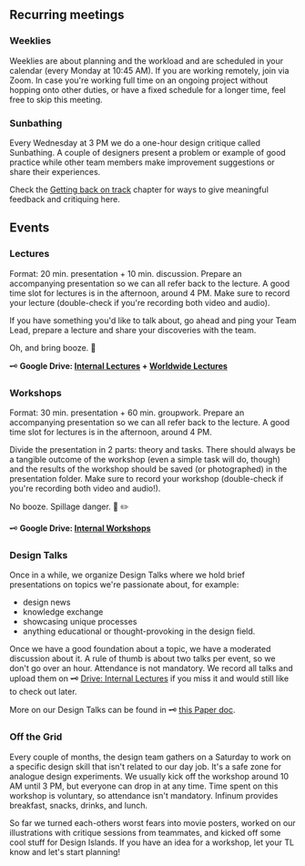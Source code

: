 ## Recurring meetings

### Weeklies
Weeklies are about planning and the workload and are scheduled in your calendar (every Monday at 10:45 AM). If you are working remotely, join via Zoom. In case you're working full time on an ongoing project without hopping onto other duties, or have a fixed schedule for a longer time, feel free to skip this meeting.


### Sunbathing
Every Wednesday at 3 PM we do a one-hour design critique called Sunbathing. A couple of designers present a problem or example of good practice while other team members make improvement suggestions or share their experiences.

Check the [Getting back on track](https://infinum.com/handbook/books/design/design-process/feedback/getting-back-on-track) chapter for ways to give meaningful feedback and critiquing here.

## Events

### Lectures

Format: 20 min. presentation + 10 min. discussion. Prepare an accompanying presentation so we can all refer back to the lecture. A good time slot for lectures is in the afternoon, around 4 PM. Make sure to record your lecture (double-check if you're recording both video and audio). 

If you have something you'd like to talk about, go ahead and ping your Team Lead, prepare a lecture and share your discoveries with the team.

Oh, and bring booze. 🍻

🗝 **Google Drive: [Internal Lectures](https://drive.google.com/drive/folders/0B3Jin_BtSdpxalZyTlIwemN2Zmc?usp=sharing) + [Worldwide Lectures](https://drive.google.com/drive/folders/0B3Jin_BtSdpxMS1FZHh3VVZDNGc?usp=sharing)**


### Workshops

Format: 30 min. presentation + 60 min. groupwork. Prepare an accompanying presentation so we can all refer back to the lecture. A good time slot for lectures is in the afternoon, around 4 PM.

Divide the presentation in 2 parts: theory and tasks. There should always be a tangible outcome of the workshop (even a simple task will do, though) and the results of the workshop should be saved (or photographed) in the presentation folder. Make sure to record your workshop (double-check if you're recording both video and audio!).

No booze. Spillage danger. 📔 ✏️

🗝 **Google Drive: [Internal Workshops](https://drive.google.com/drive/folders/0B3Jin_BtSdpxOGo1aFdxWU1IaHc?usp=sharing)**


### Design Talks
Once in a while, we organize Design Talks where we hold brief presentations on topics we're passionate about, for example: 

- design news
- knowledge exchange
- showcasing unique processes
- anything educational or thought-provoking in the design field.

Once we have a good foundation about a topic, we have a moderated discussion about it. A rule of thumb is about two talks per event, so we don't go over an hour. Attendance is not mandatory. We record all talks and upload them on 🗝 [Drive: Internal Lectures](https://drive.google.com/drive/folders/0B3Jin_BtSdpxalZyTlIwemN2Zmc?usp=sharing) if you miss it and would still like to check out later.

More on our Design Talks can be found in 🗝 [this Paper doc](https://paper.dropbox.com/doc/Design-Talks--A6dn1IsCgMtDotwPRVWaelm9Ag-BSnp4MOp6XBPcno7M0MjO).


### Off the Grid
Every couple of months, the design team gathers on a Saturday to work on a specific design skill that isn't related to our day job. It's a safe zone for analogue design experiments. We usually kick off the workshop around 10 AM until 3 PM, but everyone can drop in at any time. Time spent on this workshop is voluntary, so attendance isn't mandatory. Infinum provides breakfast, snacks, drinks, and lunch.

So far we turned each-others worst fears into movie posters, worked on our illustrations with critique sessions from teammates, and kicked off some cool stuff for Design Islands. If you have an idea for a workshop, let your TL know and let's start planning!
